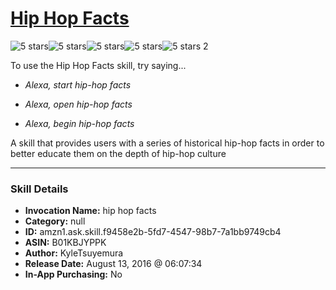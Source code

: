 # [Hip Hop Facts](http://alexa.amazon.com/#skills/amzn1.ask.skill.f9458e2b-5fd7-4547-98b7-7a1bb9749cb4)
![5 stars](../../images/ic_star_black_18dp_1x.png)![5 stars](../../images/ic_star_black_18dp_1x.png)![5 stars](../../images/ic_star_black_18dp_1x.png)![5 stars](../../images/ic_star_black_18dp_1x.png)![5 stars](../../images/ic_star_black_18dp_1x.png) 2

To use the Hip Hop Facts skill, try saying...

* *Alexa, start hip-hop facts*

* *Alexa, open hip-hop facts*

* *Alexa, begin hip-hop facts*

A skill that provides users with a series of historical hip-hop facts in order to better educate them on the depth of hip-hop culture

***

### Skill Details

* **Invocation Name:** hip hop facts
* **Category:** null
* **ID:** amzn1.ask.skill.f9458e2b-5fd7-4547-98b7-7a1bb9749cb4
* **ASIN:** B01KBJYPPK
* **Author:** KyleTsuyemura
* **Release Date:** August 13, 2016 @ 06:07:34
* **In-App Purchasing:** No
